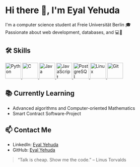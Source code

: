# Hi there 👋, I'm Eyal Yehuda

I'm a computer science student at Freie Universität Berlin 🎓  
Passionate about web development, databases, and 💻🔐

## 🛠️ Skills
<p align="left">
  <a href="https://www.python.org/" target="_blank" rel="noopener noreferrer">
    <img title="Python" src="https://cdn.jsdelivr.net/gh/devicons/devicon/icons/python/python-original.svg" width="50"/>
  </a>
  <a href="https://en.wikipedia.org/wiki/C_(programming_language)" target="_blank" rel="noopener noreferrer">
    <img title="C" src="https://cdn.jsdelivr.net/gh/devicons/devicon/icons/c/c-original.svg" width="50"/>
  </a>
  <a href="https://www.java.com/" target="_blank" rel="noopener noreferrer">
    <img title="Java" src="https://cdn.jsdelivr.net/gh/devicons/devicon/icons/java/java-original.svg" width="50"/>
  </a>
  <a href="https://developer.mozilla.org/en-US/docs/Web/JavaScript" target="_blank" rel="noopener noreferrer">
    <img title="JavaScript" src="https://cdn.jsdelivr.net/gh/devicons/devicon/icons/javascript/javascript-original.svg" width="50"/>
  </a>
  <a href="https://www.postgresql.org/" target="_blank" rel="noopener noreferrer">
    <img title="PostgreSQL" src="https://cdn.jsdelivr.net/gh/devicons/devicon/icons/postgresql/postgresql-original.svg" width="50"/>
  </a>
  <a href="https://www.linux.org/" target="_blank" rel="noopener noreferrer">
    <img title="Linux" src="https://cdn.jsdelivr.net/gh/devicons/devicon/icons/linux/linux-original.svg" width="50"/>
  </a>
  <a href="https://git-scm.com/" target="_blank" rel="noopener noreferrer">
    <img title="Git" src="https://cdn.jsdelivr.net/gh/devicons/devicon/icons/git/git-original.svg" width="50"/>
  </a>
</p>

## 📚 Currently Learning
- Advanced algorithms and Computer-oriented Mathematics
- Smart Contract Software-Project

## 📫 Contact Me
- LinkedIn: [Eyal Yehuda](https://linkedin.com/in/eyal-yehuda-a93353336)
- GitHub: [Eyal Yehuda](https://github.com/EyalYeh)

> “Talk is cheap. Show me the code.” – Linus Torvalds

<!---
EyalYeh/EyalYeh is a ✨ special ✨ repository because its `README.md` (this file) appears on your GitHub profile.
You can click the Preview link to take a look at your changes.
--->

